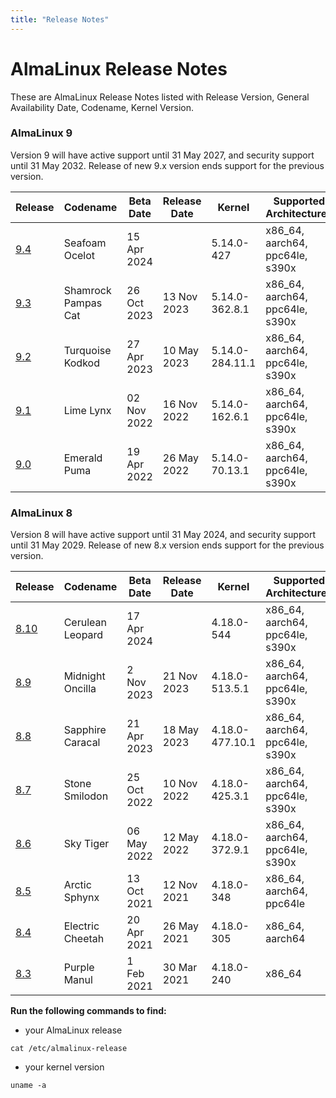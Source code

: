 ```yaml
---
title: "Release Notes"
---
```


# AlmaLinux Release Notes

These are AlmaLinux Release Notes listed with Release Version, General Availability Date, Codename, Kernel Version.

### AlmaLinux 9

Version 9 will have active support until 31 May 2027, and security support until 31 May 2032. Release of new 9.x version ends support for the previous version.

| Release | Codename | Beta Date | Release Date | Kernel | Supported Architectures |
|---|---|---|---|---|---|
| [9.4](/release-notes/9.4-beta) | Seafoam Ocelot | 15 Apr 2024 | | 5.14.0-427 | x86_64, aarch64, ppc64le, s390x |
| [9.3](/release-notes/9.3)| Shamrock Pampas Cat | 26 Oct 2023 | 13 Nov 2023 | 5.14.0-362.8.1 | x86_64, aarch64, ppc64le, s390x |
| [9.2](/release-notes/9.2) | Turquoise Kodkod | 27 Apr 2023 | 10 May 2023 | 5.14.0-284.11.1 | x86_64, aarch64, ppc64le, s390x |
| [9.1](/release-notes/9.1) | Lime Lynx | 02 Nov 2022 | 16 Nov 2022 | 5.14.0-162.6.1 | x86_64, aarch64, ppc64le, s390x |
| [9.0](/release-notes/9.0) | Emerald Puma | 19 Apr 2022 | 26 May 2022 | 5.14.0-70.13.1 | x86_64, aarch64, ppc64le, s390x  |

### AlmaLinux 8

Version 8 will have active support until 31 May 2024, and security support until 31 May 2029. Release of new 8.x version ends support for the previous version.

| Release | Codename | Beta Date | Release Date | Kernel | Supported Architectures |
|---|---|---|---|---|---|
| [8.10](/release-notes/8.10-beta) | Cerulean Leopard | 17 Apr 2024 | | 4.18.0-544 | x86_64, aarch64, ppc64le, s390x |
| [8.9](/release-notes/8.9) | Midnight Oncilla | 2 Nov 2023 | 21 Nov 2023 | 4.18.0-513.5.1 | x86_64, aarch64, ppc64le, s390x |
| [8.8](/release-notes/8.8) | Sapphire Caracal | 21 Apr 2023 | 18 May 2023 | 4.18.0-477.10.1 | x86_64, aarch64, ppc64le, s390x |
| [8.7](/release-notes/8.7) | Stone Smilodon | 25 Oct 2022 | 10 Nov 2022 | 4.18.0-425.3.1 | x86_64, aarch64, ppc64le, s390x |
| [8.6](/release-notes/8.6) | Sky Tiger | 06 May 2022 | 12 May 2022 | 4.18.0-372.9.1 | x86_64, aarch64, ppc64le, s390x |
| [8.5](/release-notes/8.5) | Arctic Sphynx | 13 Oct 2021 | 12 Nov 2021 | 4.18.0-348 | x86_64, aarch64, ppc64le |
| [8.4](/release-notes/8.4) | Electric Cheetah | 20 Apr 2021 | 26 May 2021 | 4.18.0-305 | x86_64, aarch64 |
| [8.3](/release-notes/8.3) | Purple Manul | 1 Feb 2021 | 30 Mar 2021 | 4.18.0-240 | x86_64 |

**Run the following commands to find:**
* your AlmaLinux release

```
cat /etc/almalinux-release
```

* your kernel version

```
uname -a
```
